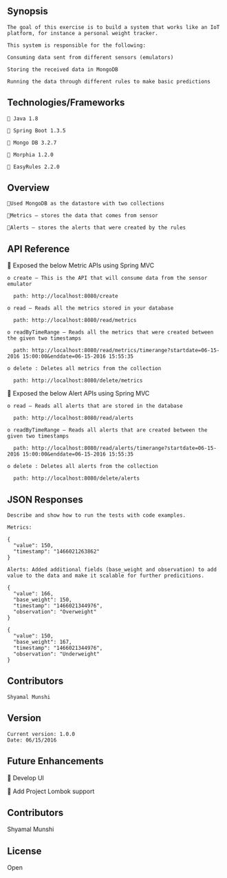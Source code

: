 ## Synopsis

    The goal of this exercise is to build a system that works like an IoT platform, for instance a personal weight tracker.
    
    This system is responsible for the following:
    
    Consuming data sent from different sensors (emulators)
    
    Storing the received data in MongoDB
    
    Running the data through different rules to make basic predictions

## Technologies/Frameworks

     Java 1.8
    
     Spring Boot 1.3.5
    
     Mongo DB 3.2.7
    
     Morphia 1.2.0
    
     EasyRules 2.2.0

## Overview

    Used MongoDB as the datastore with two collections
    
    Metrics – stores the data that comes from sensor
    
    Alerts – stores the alerts that were created by the rules

## API Reference

   Exposed the below Metric APIs using Spring MVC

    o create – This is the API that will consume data from the sensor emulator
  
      path: http://localhost:8080/create

    o read – Reads all the metrics stored in your database
  
      path: http://localhost:8080/read/metrics

    o readByTimeRange – Reads all the metrics that were created between the given two timestamps
  
      path: http://localhost:8080/read/metrics/timerange?startdate=06-15-2016 15:00:00&enddate=06-15-2016 15:55:35

    o delete : Deletes all metrics from the collection
  
      path: http://localhost:8080/delete/metrics


    Exposed the below Alert APIs using Spring MVC

    o read – Reads all alerts that are stored in the database
  
      path: http://localhost:8080/read/alerts

    o readByTimeRange – Reads all alerts that are created between the given two timestamps
  
      path: http://localhost:8080/read/alerts/timerange?startdate=06-15-2016 15:00:00&enddate=06-15-2016 15:55:35

    o delete : Deletes all alerts from the collection
  
      path: http://localhost:8080/delete/alerts

## JSON Responses

    Describe and show how to run the tests with code examples.
    
    Metrics:
    
    {
      "value": 150,
      "timestamp": "1466021263862"
    }
    
    Alerts: Added additional fields (base_weight and observation) to add value to the data and make it scalable for further predicitions.
    
    {
      "value": 166,
      "base_weight": 150,
      "timestamp": "1466021344976",
      "observation": "Overweight"
    }
    
    {
      "value": 150,
      "base_weight": 167,
      "timestamp": "1466021344976",
      "observation": "Underweight"
    }

## Contributors

    Shyamal Munshi


## Version
    
    Current version: 1.0.0
    Date: 06/15/2016

## Future Enhancements

 Develop UI

 Add Project Lombok support

## Contributors

Shyamal Munshi

## License

Open
